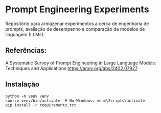 # Prompt Engineering Experiments

Repositório para armazenar experimentos a cerca de 
engenharia de prompts, avaliação de desempenho e 
comparação de modelos de linguagem (LLMs).

## Referências:

A Systematic Survey of Prompt Engineering in Large Language Models: Techniques and Applications
https://arxiv.org/abs/2402.07927

## Instalação

```
python -m venv venv
source venv/bin/activate  # No Windows: venv\Scripts\activate
pip install -r requirements.txt
```